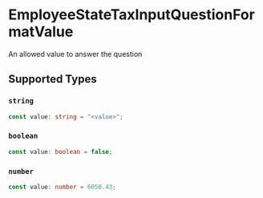 # EmployeeStateTaxInputQuestionFormatValue

An allowed value to answer the question


## Supported Types

### `string`

```typescript
const value: string = "<value>";
```

### `boolean`

```typescript
const value: boolean = false;
```

### `number`

```typescript
const value: number = 6050.43;
```

